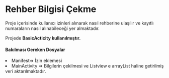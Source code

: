 # Rehber Bilgisi Çekme

<p>
  Proje içerisinde kullanıcı izinleri alınarak nasıl rehberine ulaşılır ve kayıtlı numaraların nasıl alınabileceği yer almaktadır. 
</p>
Projede <b>BasicActicity kullanılmıştır.</b>
<p>
</p>
<h4>Bakılması Gereken Dosyalar</h4>
<li>Manifest=> İzin eklemesi</li> 
<li>MainActivity => Bilgilerin çekilmesi ve Listview e arrayList haline getirilmiş veri aktarılmaktadır.</li>

